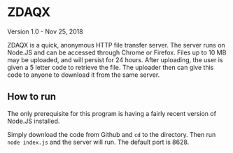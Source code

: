ZDAQX
=====

Version 1.0 - Nov 25, 2018

ZDAQX is a quick, anonymous HTTP file transfer server. The server runs on Node.JS and can be accessed through Chrome or Firefox. Files up to 10 MB may be uploaded, and will persist for 24 hours. After uploading, the user is given a 5 letter code to retrieve the file. The uploader then can give this code to anyone to download it from the same server. 

## How to run

The only prerequisite for this program is having a fairly recent version of Node.JS installed.

Simply download the code from Github and `cd` to the directory. Then run `node index.js` and the server will run. The default port is 8628.